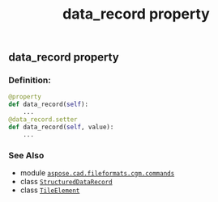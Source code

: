 ﻿---
title: data_record property
second_title: Aspose.CAD for Python via .NET API References
description: 
type: docs
weight: 70
url: /python-net/aspose.cad.fileformats.cgm.commands/tileelement/data_record/
is_root: false
---

## data_record property

### Definition:
```python
@property
def data_record(self):
    ...
@data_record.setter
def data_record(self, value):
    ...
```

### See Also
* module [`aspose.cad.fileformats.cgm.commands`](../../)
* class [`StructuredDataRecord`](/cad/python-net/aspose.cad.fileformats.cgm.classes/structureddatarecord)
* class [`TileElement`](/cad/python-net/aspose.cad.fileformats.cgm.commands/tileelement)
